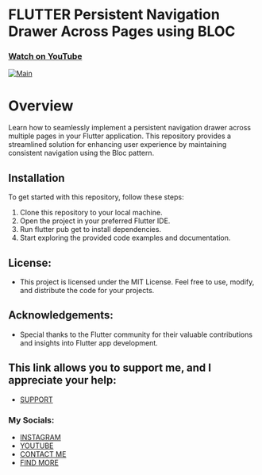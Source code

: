 # FLUTTER Persistent Navigation Drawer Across Pages using BLOC
### [Watch on YouTube](https://youtu.be/ffxsTta0OBg)
[![Main](https://img.youtube.com/vi/ffxsTta0OBg/0.jpg)](https://www.youtube.com/watch?v=ffxsTta0OBg)

# Overview
Learn how to seamlessly implement a persistent navigation drawer across multiple pages in your Flutter application. This repository provides a streamlined solution for enhancing user experience by maintaining consistent navigation using the Bloc pattern.

## Installation
To get started with this repository, follow these steps:

1. Clone this repository to your local machine.
2. Open the project in your preferred Flutter IDE.
3. Run flutter pub get to install dependencies.
4. Start exploring the provided code examples and documentation.

## License:
* This project is licensed under the MIT License. Feel free to use, modify, and distribute the code for your projects.

## Acknowledgements:
- Special thanks to the Flutter community for their valuable contributions and insights into Flutter app development.

 

## This link allows you to support me, and I appreciate your help:
* [SUPPORT](https://www.buymeacoffee.com/AmirBayat)

### My Socials:
* [INSTAGRAM](https://www.instagram.com/codewithflexz)
* [YOUTUBE]( https://www.youtube.com/c/ProgrammingWithFlexZ)
* [CONTACT ME](https://amirbayat.dev@gmail.com)
* [FIND MORE](https://zaap.bio/CodeWithFlexz)



